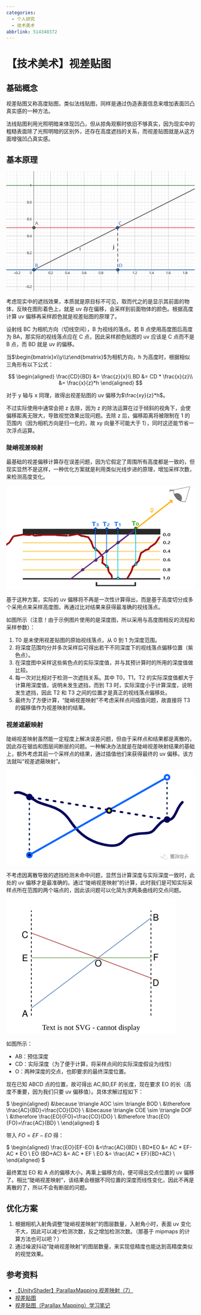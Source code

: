 ```yaml
---
categories:
  - 个人研究
  - 技术美术
abbrlink: 514348372
---
```


# 【技术美术】视差贴图

## 基础概念

视差贴图又称高度贴图，类似法线贴图，同样是通过伪造表面信息来增加表面凹凸真实感的一种方法。

法线贴图利用光照明暗来体现凹凸，但从掠角观察时依旧不够真实，因为现实中的粗糙表面除了光照明暗的区别外，还存在高度遮挡的关系，而视差贴图就是从这方面增强凹凸真实感。

## 基本原理

![alt text](../../../assets/images/image-2.png)

考虑现实中的遮挡效果，本质就是原目标不可见，取而代之的是显示其前面的物体，反映在图形着色上，就是 uv 存在偏移，会采样到前面物体的颜色。根据高度计算 uv 偏移再采样颜色就是视差贴图的原理了。

设射线 BC 为相机方向（切线空间），B 为视线的落点。若 B 点使用高度图后高度为 BA，那实际的视线落点应在 C 点，因此采样颜色贴图的 uv 应该是 C 点而不是 B 点，而 BD 就是 uv 的偏移。

当$\begin{bmatrix}x\\y\\z\end{bmatrix}$为相机方向，h 为高度时，根据相似三角形有以下公式：

$$
\begin{aligned}
\frac{CD}{BD} &= \frac{z}{x}\\
BD &= CD * \frac{x}{z}\\
&= \frac{x}{z}*h
\end{aligned}
$$

对于 y 轴与 x 同理，故得出视差贴图的 uv 偏移为$\frac{xy}{z}*h$。

不过实际使用中通常会把 z 去除，因为 z 的除法运算在过于倾斜的视角下，会使偏移距离无限大，导致视觉效果出现问题。去除 z 后，偏移距离将被限制在 1 的范围内（因为相机方向是归一化的，故 xy 向量不可能大于 1），同时这还能节省一次浮点运算。

### 陡峭视差映射

最基础的视差偏移计算存在误差问题，因为它假定了周围所有高度都是一致的，但现实显然不是这样，一种优化方案就是利用类似光线步进的原理，增加采样次数，来检测高度变化。

![alt text](../../../assets/images/image-3.png)

基于这种方案，实际的 uv 偏移将不再是一次性计算得出，而是基于高度切分成多个采用点来采样高度图，再通过比对结果来获得最准确的视线落点。

如图所示（注意！由于示例图片使用的是深度图，所以采用与高度图相反的流程和采样参数）：

1. T0 是未使用视差贴图的原始视线落点，从 0 到 1 为深度范围。
2. 将深度范围均分并多次采样后可得出若干不同深度下的视线落点偏移位置（紫色点）。
3. 在深度图中采样这些紫色点的实际深度值，并与其预计算时的所用的深度值做比较。
4. 每一次对比相对于检测一次遮挡关系。其中 T0，T1，T2 的实际深度值都大于计算用深度值，说明未发生遮挡，而到 T3 时，实际深度小于计算深度，说明发生遮挡，因此 T2 和 T3 之间的位置才是真正的视线落点偏移处。
5. 最终为了方便计算，“陡峭视差映射”不考虑采样点间插值问题，故直接将 T3 的偏移值作为视差映射的结果。

### 视差遮蔽映射

陡峭视差映射虽然能一定程度上解决误差问题，但由于采样点和结果都是离散的，因此存在锯齿和图层间断层的问题。一种解决办法就是在陡峭视差映射结果的基础上，额外考虑其前一个采样点的结果，通过插值他们来获得最终的 uv 偏移。该方法就叫“视差遮蔽映射”。

![alt text](../../../assets/images/v2-e2b8563840c5e38022391575705f18c7_1440w.png)

不考虑因离散导致的遮挡检测未命中问题，显然当计算深度与实际深度一致时，此处的 uv 偏移才是最准确的。通过“陡峭视差映射”的计算，此时我们是可知实际采样点所在范围的两个端点的，因此该问题可以化简为求两条曲线的交点问题。

![alt text](../../../assets/images/视差遮蔽映射.drawio.svg)

如图所示：

- AB：预估深度
- CD：实际深度（为了便于计算，将采样点间的实际深度假设为线性）
- O：两种深度的交点，也即要求的最终深度位置。

现在已知 ABCD 点的位置，故可得出 AC,BD,EF 的长度，现在要求 EO 的长（高度不重要，因为我们只要 uv 偏移值）。具体求解过程如下：

$
\begin{aligned}
&\because \triangle AOC \sim \triangle BOD \\
&\therefore \frac{AC}{BD}=\frac{CO}{DO} \\
&\because \triangle COE \sim \triangle DOF \\
&\therefore \frac{EO}{FO}=\frac{CO}{DO} \\
&\therefore \frac{EO}{FO}=\frac{AC}{BD} \\
\end{aligned}
$

带入 $FO = EF-EO$ 得：

$
\begin{aligned}
\frac{EO}{EF-EO} &=\frac{AC}{BD} \\
BD*EO &= AC * EF- AC * EO \\
EO (BD+AC) &= AC * EF  \\
EO &= \frac{AC * EF}{BD+AC}  \\
\end{aligned}
$

最终累加 EO 和 A 点的偏移大小，再乘上偏移方向，便可得出交点位置的 uv 偏移了。相比“陡峭视差映射”，该结果会根据不同位置的深度而线性变化，因此不再是离散的了，所以不会有断层的问题。

## 优化方案

1. 根据相机入射角调整“陡峭视差映射”的图层数量，入射角小时，表面 uv 变化不大，因此可以减少检测次数，反之增加检测次数。（那基于 mipmaps 的计算方法也可以吧？）
2. 通过噪波抖动“陡峭视差映射”的图层数量，来实现低精度也能达到高精度类似的视觉效果。

## 参考资料

- [【UnityShader】ParallaxMapping 视差映射（7）](https://zhuanlan.zhihu.com/p/574361162)
- [视差贴图](https://learnopengl-cn.github.io/05%20Advanced%20Lighting/05%20Parallax%20Mapping/)
- [视差贴图（Parallax Mapping）学习笔记](https://zhuanlan.zhihu.com/p/265317045)
